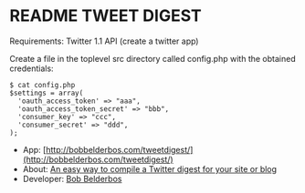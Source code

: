 README TWEET DIGEST
====================

Requirements: Twitter 1.1 API (create a twitter app)

Create a file in the toplevel src directory called config.php with the obtained credentials:

    $ cat config.php
    $settings = array(
      'oauth_access_token' => "aaa",
      'oauth_access_token_secret' => "bbb",
      'consumer_key' => "ccc", 
      'consumer_secret' => "ddd",
    );

* App: [http://bobbelderbos.com/tweetdigest/](http://bobbelderbos.com/tweetdigest/)
* About: [An easy way to compile a Twitter digest for your site or blog](http://bobbelderbos.com/2012/03/easy-way-compile-tweet-digest/)
* Developer: [Bob Belderbos](http://bobbelderbos.com/)
